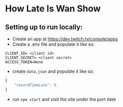 # How Late Is Wan Show

## Setting up to run locally:
* Create an app at https://dev.twitch.tv/console/apps
* Create a .env file and populate it like so:
```env
CLIENT_ID= <client id>
CLIENT_SECRET= <client secret>
ACCESS_TOKEN=None
```
* create ```data.json``` and populate it like so:
```javascript
{
    "recordTimeLate": 0 
}
```
* run ```npm start``` and visit the site under the port ```8000```